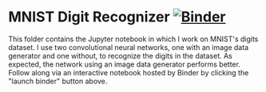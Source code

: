 # MNIST Digit Recognizer [![Binder](https://mybinder.org/badge_logo.svg)](https://mybinder.org/v2/gh/ssorkhou/learning/HEAD?filepath=%2FMNIST%2FMNIST%20Digit%20Recognizer.ipynb)

This folder contains the Jupyter notebook in which I work on MNIST's digits dataset. I use two convolutional neural networks, one with an image data generator and one without, to recognize the digits in the dataset. As expected, the network using an image data generator performs better. Follow along via an interactive notebook hosted by Binder by clicking the "launch binder" button above.
